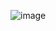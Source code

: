 ![image](https://user-images.githubusercontent.com/89120960/204795550-ef611449-3439-474e-993f-f1c2ee1e192b.png)
